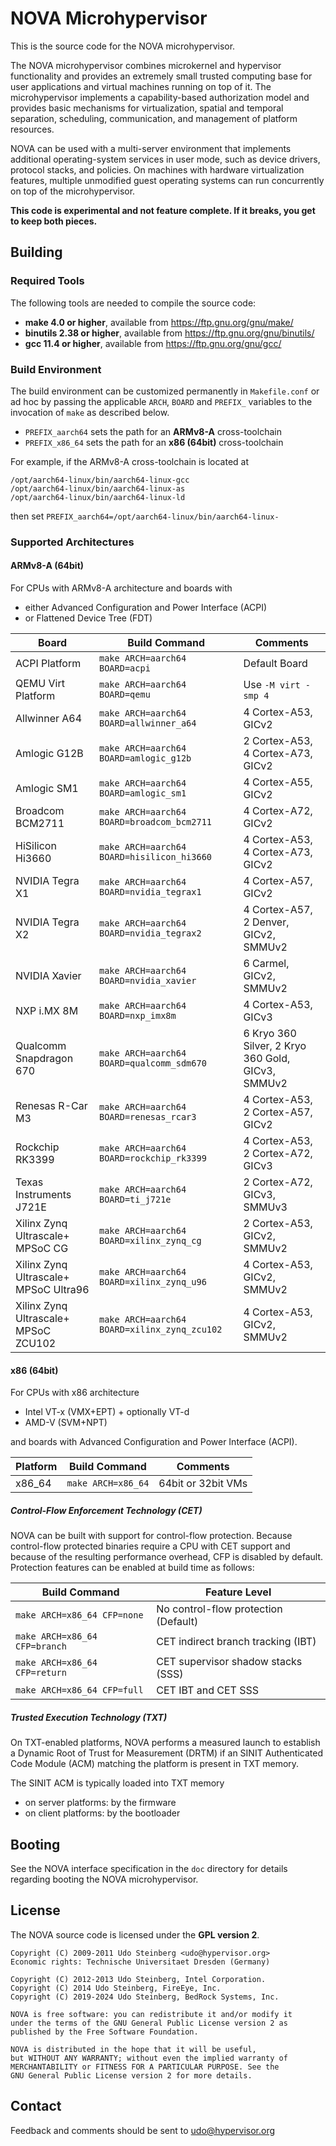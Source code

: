 # NOVA Microhypervisor

This is the source code for the NOVA microhypervisor.

The NOVA microhypervisor combines microkernel and hypervisor functionality
and provides an extremely small trusted computing base for user applications
and virtual machines running on top of it. The microhypervisor implements a
capability-based authorization model and provides basic mechanisms for
virtualization, spatial and temporal separation, scheduling, communication,
and management of platform resources.

NOVA can be used with a multi-server environment that implements additional
operating-system services in user mode, such as device drivers, protocol
stacks, and policies. On machines with hardware virtualization features,
multiple unmodified guest operating systems can run concurrently on top of
the microhypervisor.

**This code is experimental and not feature complete. If it breaks, you get
  to keep both pieces.**

## Building

### Required Tools

The following tools are needed to compile the source code:

- **make 4.0 or higher**, available from https://ftp.gnu.org/gnu/make/
- **binutils 2.38 or higher**, available from https://ftp.gnu.org/gnu/binutils/
- **gcc 11.4 or higher**, available from https://ftp.gnu.org/gnu/gcc/

### Build Environment

The build environment can be customized permanently in `Makefile.conf` or
ad hoc by passing the applicable `ARCH`, `BOARD` and `PREFIX_` variables to
the invocation of `make` as described below.

- `PREFIX_aarch64` sets the path for an **ARMv8-A** cross-toolchain
- `PREFIX_x86_64` sets the path for an **x86 (64bit)** cross-toolchain

For example, if the ARMv8-A cross-toolchain is located at
```
/opt/aarch64-linux/bin/aarch64-linux-gcc
/opt/aarch64-linux/bin/aarch64-linux-as
/opt/aarch64-linux/bin/aarch64-linux-ld
```

then set `PREFIX_aarch64=/opt/aarch64-linux/bin/aarch64-linux-`

### Supported Architectures

#### ARMv8-A (64bit)

For CPUs with ARMv8-A architecture and boards with
- either Advanced Configuration and Power Interface (ACPI)
- or Flattened Device Tree (FDT)

**Board**                             | **Build Command**                            | **Comments**
------------------------------------- | -------------------------------------------- | --------------------
ACPI Platform                         | `make ARCH=aarch64 BOARD=acpi`               | Default Board
QEMU Virt Platform                    | `make ARCH=aarch64 BOARD=qemu`               | Use `-M virt -smp 4`
Allwinner A64                         | `make ARCH=aarch64 BOARD=allwinner_a64`      | 4 Cortex-A53, GICv2
Amlogic G12B                          | `make ARCH=aarch64 BOARD=amlogic_g12b`       | 2 Cortex-A53, 4 Cortex-A73, GICv2
Amlogic SM1                           | `make ARCH=aarch64 BOARD=amlogic_sm1`        | 4 Cortex-A55, GICv2
Broadcom BCM2711                      | `make ARCH=aarch64 BOARD=broadcom_bcm2711`   | 4 Cortex-A72, GICv2
HiSilicon Hi3660                      | `make ARCH=aarch64 BOARD=hisilicon_hi3660`   | 4 Cortex-A53, 4 Cortex-A73, GICv2
NVIDIA Tegra X1                       | `make ARCH=aarch64 BOARD=nvidia_tegrax1`     | 4 Cortex-A57, GICv2
NVIDIA Tegra X2                       | `make ARCH=aarch64 BOARD=nvidia_tegrax2`     | 4 Cortex-A57, 2 Denver, GICv2, SMMUv2
NVIDIA Xavier                         | `make ARCH=aarch64 BOARD=nvidia_xavier`      | 6 Carmel, GICv2, SMMUv2
NXP i.MX 8M                           | `make ARCH=aarch64 BOARD=nxp_imx8m`          | 4 Cortex-A53, GICv3
Qualcomm Snapdragon 670               | `make ARCH=aarch64 BOARD=qualcomm_sdm670`    | 6 Kryo 360 Silver, 2 Kryo 360 Gold, GICv3, SMMUv2
Renesas R-Car M3                      | `make ARCH=aarch64 BOARD=renesas_rcar3`      | 4 Cortex-A53, 2 Cortex-A57, GICv2
Rockchip RK3399                       | `make ARCH=aarch64 BOARD=rockchip_rk3399`    | 4 Cortex-A53, 2 Cortex-A72, GICv3
Texas Instruments J721E               | `make ARCH=aarch64 BOARD=ti_j721e`           | 2 Cortex-A72, GICv3, SMMUv3
Xilinx Zynq Ultrascale+ MPSoC CG      | `make ARCH=aarch64 BOARD=xilinx_zynq_cg`     | 2 Cortex-A53, GICv2, SMMUv2
Xilinx Zynq Ultrascale+ MPSoC Ultra96 | `make ARCH=aarch64 BOARD=xilinx_zynq_u96`    | 4 Cortex-A53, GICv2, SMMUv2
Xilinx Zynq Ultrascale+ MPSoC ZCU102  | `make ARCH=aarch64 BOARD=xilinx_zynq_zcu102` | 4 Cortex-A53, GICv2, SMMUv2

#### x86 (64bit)

For CPUs with x86 architecture
- Intel VT-x (VMX+EPT) + optionally VT-d
- AMD-V (SVM+NPT)

and boards with Advanced Configuration and Power Interface (ACPI).

**Platform** | **Build Command**  | **Comments**
------------ | -------------------| --------------------
x86_64       | `make ARCH=x86_64` | 64bit or 32bit VMs

##### Control-Flow Enforcement Technology (CET)

NOVA can be built with support for control-flow protection. Because
control-flow protected binaries require a CPU with CET support and because
of the resulting performance overhead, CFP is disabled by default.
Protection features can be enabled at build time as follows:

**Build Command**             | **Feature Level**
------------------------------| -----------------
`make ARCH=x86_64 CFP=none`   | No control-flow protection (Default)
`make ARCH=x86_64 CFP=branch` | CET indirect branch tracking (IBT)
`make ARCH=x86_64 CFP=return` | CET supervisor shadow stacks (SSS)
`make ARCH=x86_64 CFP=full`   | CET IBT and CET SSS

##### Trusted Execution Technology (TXT)

On TXT-enabled platforms, NOVA performs a measured launch to establish a
Dynamic Root of Trust for Measurement (DRTM) if an SINIT Authenticated Code
Module (ACM) matching the platform is present in TXT memory.

The SINIT ACM is typically loaded into TXT memory
- on server platforms: by the firmware
- on client platforms: by the bootloader

## Booting

See the NOVA interface specification in the `doc` directory for details
regarding booting the NOVA microhypervisor.

## License

The NOVA source code is licensed under the **GPL version 2**.

```
Copyright (C) 2009-2011 Udo Steinberg <udo@hypervisor.org>
Economic rights: Technische Universitaet Dresden (Germany)

Copyright (C) 2012-2013 Udo Steinberg, Intel Corporation.
Copyright (C) 2014 Udo Steinberg, FireEye, Inc.
Copyright (C) 2019-2024 Udo Steinberg, BedRock Systems, Inc.

NOVA is free software: you can redistribute it and/or modify it
under the terms of the GNU General Public License version 2 as
published by the Free Software Foundation.

NOVA is distributed in the hope that it will be useful,
but WITHOUT ANY WARRANTY; without even the implied warranty of
MERCHANTABILITY or FITNESS FOR A PARTICULAR PURPOSE. See the
GNU General Public License version 2 for more details.
```

## Contact

Feedback and comments should be sent to udo@hypervisor.org

